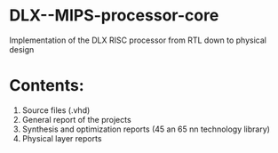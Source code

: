 # DLX--MIPS-processor-core
Implementation of the DLX RISC processor from RTL down to physical design

# Contents:

1. Source files (.vhd)
2. General report of the projects
3. Synthesis and optimization reports (45 an 65 nn technology library)
4. Physical layer reports
